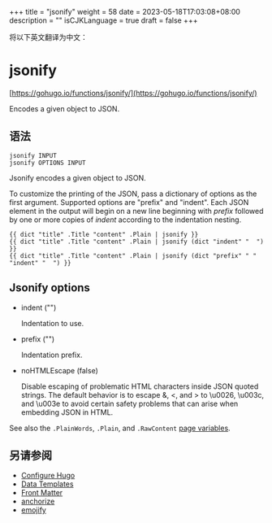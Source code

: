 +++
title = "jsonify"
weight = 58
date = 2023-05-18T17:03:08+08:00
description = ""
isCJKLanguage = true
draft = false
+++

将以下英文翻译为中文：
# jsonify

[https://gohugo.io/functions/jsonify/](https://gohugo.io/functions/jsonify/)

Encodes a given object to JSON.

## 语法

```
jsonify INPUT
jsonify OPTIONS INPUT
```

Jsonify encodes a given object to JSON.

To customize the printing of the JSON, pass a dictionary of options as the first argument. Supported options are "prefix" and "indent". Each JSON element in the output will begin on a new line beginning with *prefix* followed by one or more copies of *indent* according to the indentation nesting.

```go-html-template
{{ dict "title" .Title "content" .Plain | jsonify }}
{{ dict "title" .Title "content" .Plain | jsonify (dict "indent" "  ") }}
{{ dict "title" .Title "content" .Plain | jsonify (dict "prefix" " " "indent" "  ") }}
```

## Jsonify options 

- indent ("")

  Indentation to use.

- prefix ("")

  Indentation prefix.

- noHTMLEscape (false)

  Disable escaping of problematic HTML characters inside JSON quoted strings. The default behavior is to escape &, <, and > to \u0026, \u003c, and \u003e to avoid certain safety problems that can arise when embedding JSON in HTML.

See also the `.PlainWords`, `.Plain`, and `.RawContent` [page variables](https://gohugo.io/variables/page/).

## 另请参阅

- [Configure Hugo](https://gohugo.io/getting-started/configuration/)
- [Data Templates](https://gohugo.io/templates/data-templates/)
- [Front Matter](https://gohugo.io/content-management/front-matter/)
- [anchorize](https://gohugo.io/functions/anchorize/)
- [emojify](https://gohugo.io/functions/emojify/)
